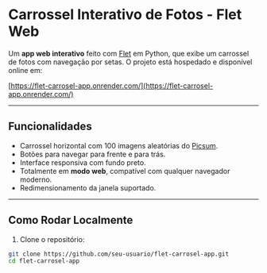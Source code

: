 # Carrossel Interativo de Fotos - Flet Web

Um **app web interativo** feito com [Flet](https://flet.dev/) em Python, que exibe um carrossel de fotos com navegação por setas. O projeto está hospedado e disponível online em:

[https://flet-carrosel-app.onrender.com/](https://flet-carrosel-app.onrender.com/)

---

## Funcionalidades

- Carrossel horizontal com 100 imagens aleatórias do [Picsum](https://picsum.photos/).
- Botões para navegar para frente e para trás.
- Interface responsiva com fundo preto.
- Totalmente em **modo web**, compatível com qualquer navegador moderno.
- Redimensionamento da janela suportado.

---

## Como Rodar Localmente

1. Clone o repositório:

```bash
git clone https://github.com/seu-usuario/flet-carrosel-app.git
cd flet-carrosel-app


